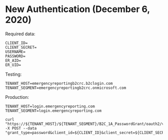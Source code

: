 # New Authentication (December 6, 2020)

Required data:

```
CLIENT_ID=
CLIENT_SECRET=
USERNAME=
PASSWORD=
ER_AID=
ER_UID=
```

Testing:

```
TENANT_HOST=emergencyreportingb2crc.b2clogin.com
TENANT_SEGMENT=emergencyreportingb2crc.onmicrosoft.com
```

Production:

```
TENANT_HOST=login.emergencyreporting.com
TENANT_SEGMENT=login.emergencyreporting.com
```

```
curl "https://${TENANT_HOST}/${TENANT_SEGMENT}/B2C_1A_PasswordGrant/oauth2/v2.0/token" -X POST --data "grant_type=password&client_id=${CLIENT_ID}&client_secret=${CLIENT_SECRET}&scope=https://${TENANT_SEGMENT}/secure/full_access&response_type=token&username=${USERNAME}&password=${PASSWORD}&er_aid=${ER_AID}&er_uid=${ER_UID}"
```

